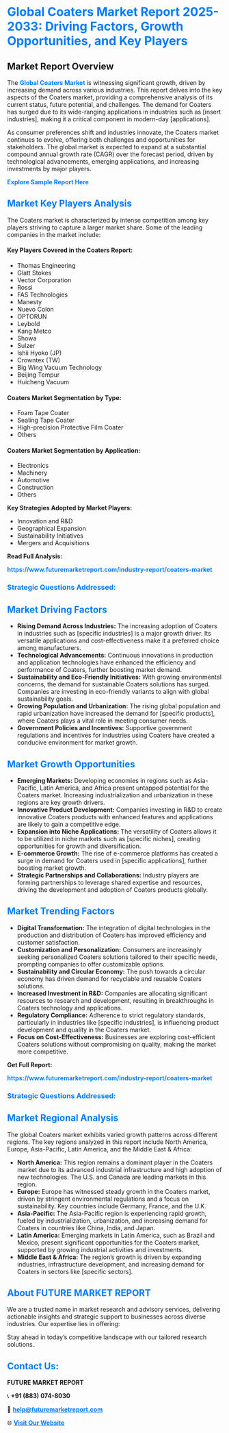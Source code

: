 <h1 style="color: #007BFF;">Global Coaters Market Report 2025-2033: Driving Factors, Growth Opportunities, and Key Players</h1>

<section id="overview">
<h2>Market Report Overview</h2>
<p>The <a href="https://www.futuremarketreport.com/industry-report/coaters-market" style="color: #007BFF; text-decoration: none;"><strong>Global Coaters Market</strong></a> is witnessing significant growth, driven by increasing demand across various industries. This report delves into the key aspects of the Coaters market, providing a comprehensive analysis of its current status, future potential, and challenges. The demand for Coaters has surged due to its wide-ranging applications in industries such as [insert industries], making it a critical component in modern-day [applications].</p>
<p>As consumer preferences shift and industries innovate, the Coaters market continues to evolve, offering both challenges and opportunities for stakeholders. The global market is expected to expand at a substantial compound annual growth rate (CAGR) over the forecast period, driven by technological advancements, emerging applications, and increasing investments by major players.</p>
</section>

<section id="overview">
<p><a href="https://www.futuremarketreport.com/request-sample/reportId=52868" style="color: #007BFF; text-decoration: none;"><strong>Explore Sample Report Here</strong></a></p>
</section>

<section id="key-players">
<h2 style="color: #007BFF;">Market Key Players Analysis</h2>
<p>The Coaters market is characterized by intense competition among key players striving to capture a larger market share. Some of the leading companies in the market include:</p>
<h4>Key Players Covered in the Coaters Report:</h4>
<ul><li>Thomas Engineering</li><li>Glatt Stokes</li><li>Vector Corporation</li><li>Rossi</li><li>FAS Technologies</li><li>Manesty</li><li>Nuevo Colon</li><li>OPTORUN</li><li>Leybold</li><li>Kang Metco</li><li>Showa</li><li>Sulzer</li><li>Ishii Hyoko (JP)</li><li>Crowntex (TW)</li><li>Big Wing Vacuum Technology</li><li>Beijing Tempur</li><li>Huicheng Vacuum</li></ul>
<h4>Coaters Market Segmentation by Type:</h4>
<ul><li>Foam Tape Coater</li><li>Sealing Tape Coater</li><li>High-precision Protective Film Coater</li><li>Others</li></ul>

<h4>Coaters Market Segmentation by Application:</h4>
<ul><li>Electronics</li><li>Machinery</li><li>Automotive</li><li>Construction</li><li>Others</li></ul>
<p><strong>Key Strategies Adopted by Market Players:</strong></p>
<ul>
<li>Innovation and R&D</li>
<li>Geographical Expansion</li>
<li>Sustainability Initiatives</li>
<li>Mergers and Acquisitions</li>
</ul>
</section>

<section>
<p><strong>Read Full Analysis: </strong></p><a href="https://www.futuremarketreport.com/industry-report/coaters-market" style="color: #007BFF; text-decoration: none;"><strong>https://www.futuremarketreport.com/industry-report/coaters-market</strong></a>
<h3 style="color: #007BFF;">Strategic Questions Addressed:</h3>
</section>

<section id="driving-factors">
<h2 style="color: #007BFF;">Market Driving Factors</h2>
<ul>
<li><strong>Rising Demand Across Industries:</strong> The increasing adoption of Coaters in industries such as [specific industries] is a major growth driver. Its versatile applications and cost-effectiveness make it a preferred choice among manufacturers.</li>
<li><strong>Technological Advancements:</strong> Continuous innovations in production and application technologies have enhanced the efficiency and performance of Coaters, further boosting market demand.</li>
<li><strong>Sustainability and Eco-Friendly Initiatives:</strong> With growing environmental concerns, the demand for sustainable Coaters solutions has surged. Companies are investing in eco-friendly variants to align with global sustainability goals.</li>
<li><strong>Growing Population and Urbanization:</strong> The rising global population and rapid urbanization have increased the demand for [specific products], where Coaters plays a vital role in meeting consumer needs.</li>
<li><strong>Government Policies and Incentives:</strong> Supportive government regulations and incentives for industries using Coaters have created a conducive environment for market growth.</li>
</ul>
</section>

<section id="growth-opportunities">
<h2 style="color: #007BFF;">Market Growth Opportunities</h2>
<ul>
<li><strong>Emerging Markets:</strong> Developing economies in regions such as Asia-Pacific, Latin America, and Africa present untapped potential for the Coaters market. Increasing industrialization and urbanization in these regions are key growth drivers.</li>
<li><strong>Innovative Product Development:</strong> Companies investing in R&D to create innovative Coaters products with enhanced features and applications are likely to gain a competitive edge.</li>
<li><strong>Expansion into Niche Applications:</strong> The versatility of Coaters allows it to be utilized in niche markets such as [specific niches], creating opportunities for growth and diversification.</li>
<li><strong>E-commerce Growth:</strong> The rise of e-commerce platforms has created a surge in demand for Coaters used in [specific applications], further boosting market growth.</li>
<li><strong>Strategic Partnerships and Collaborations:</strong> Industry players are forming partnerships to leverage shared expertise and resources, driving the development and adoption of Coaters products globally.</li>
</ul>
</section>

<section id="trending-factors">
<h2 style="color: #007BFF;">Market Trending Factors</h2>
<ul>
<li><strong>Digital Transformation:</strong> The integration of digital technologies in the production and distribution of Coaters has improved efficiency and customer satisfaction.</li>
<li><strong>Customization and Personalization:</strong> Consumers are increasingly seeking personalized Coaters solutions tailored to their specific needs, prompting companies to offer customizable options.</li>
<li><strong>Sustainability and Circular Economy:</strong> The push towards a circular economy has driven demand for recyclable and reusable Coaters solutions.</li>
<li><strong>Increased Investment in R&D:</strong> Companies are allocating significant resources to research and development, resulting in breakthroughs in Coaters technology and applications.</li>
<li><strong>Regulatory Compliance:</strong> Adherence to strict regulatory standards, particularly in industries like [specific industries], is influencing product development and quality in the Coaters market.</li>
<li><strong>Focus on Cost-Effectiveness:</strong> Businesses are exploring cost-efficient Coaters solutions without compromising on quality, making the market more competitive.</li>
</ul>
</section>

<section>
<p><strong>Get Full Report: </strong></p><a href="https://www.futuremarketreport.com/industry-report/coaters-market" style="color: #007BFF; text-decoration: none;"><strong>https://www.futuremarketreport.com/industry-report/coaters-market</strong></a>
<h3 style="color: #007BFF;">Strategic Questions Addressed:</h3>
</section>


<section id="regional-analysis">
<h2 style="color: #007BFF;">Market Regional Analysis</h2>
<p>The global Coaters market exhibits varied growth patterns across different regions. The key regions analyzed in this report include North America, Europe, Asia-Pacific, Latin America, and the Middle East & Africa:</p>
<ul>
<li><strong>North America:</strong> This region remains a dominant player in the Coaters market due to its advanced industrial infrastructure and high adoption of new technologies. The U.S. and Canada are leading markets in this region.</li>
<li><strong>Europe:</strong> Europe has witnessed steady growth in the Coaters market, driven by stringent environmental regulations and a focus on sustainability. Key countries include Germany, France, and the U.K.</li>
<li><strong>Asia-Pacific:</strong> The Asia-Pacific region is experiencing rapid growth, fueled by industrialization, urbanization, and increasing demand for Coaters in countries like China, India, and Japan.</li>
<li><strong>Latin America:</strong> Emerging markets in Latin America, such as Brazil and Mexico, present significant opportunities for the Coaters market, supported by growing industrial activities and investments.</li>
<li><strong>Middle East & Africa:</strong> The region’s growth is driven by expanding industries, infrastructure development, and increasing demand for Coaters in sectors like [specific sectors].</li>
</ul>
</section>

<footer>
<h2 style="color: #007BFF;">About FUTURE MARKET REPORT</h2>
<p>We are a trusted name in market research and advisory services, delivering actionable insights and strategic support to businesses across diverse industries. Our expertise lies in offering:</p>

<p>Stay ahead in today’s competitive landscape with our tailored research solutions.</p>

<h2 style="color: #007BFF;">Contact Us:</h2>
<p><strong>FUTURE MARKET REPORT</strong></p>
<p>📞 <strong>+91 (883) 074-8030</strong></p>
<p>📧 <strong><a href="mailto:help@futuremarketreport.com" style="color: #007BFF;">help@futuremarketreport.com</a></strong></p>
<p>🌐 <strong><a href="https://www.futuremarketreport.com/" style="color: #007BFF;">Visit Our Website</a></strong></p>
</footer>